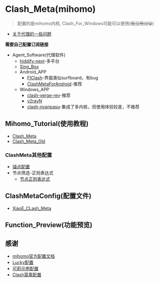 # Clash_Meta(mihomo)
> 配置的是mihomo内核, Clash_For_Windows可能可以使用(~~我没用过😀~~)
- [关于代理的一些问题](https://blog.revincx.icu/posts/proxy-summary/)

**需要自己配置订阅链接**

- Agent_Software(代理软件)
  - [hiddify-next](https://github.com/hiddify/hiddify-next)-多平台
  - [Sing_Box](https://github.com/SagerNet/sing-box)
  - Android_APP
    - [FlClash](https://github.com/chen08209/FlClash)-界面类似surfboard，有bug
    - [ClashMetaForAndroid](https://github.com/MetaCubeX/ClashMetaForAndroid)-推荐
  - Windows_APP
    - [clash-verge-rev](https://github.com/clash-verge-rev/clash-verge-rev)-推荐
    - [v2rayN](https://github.com/2dust/v2rayN)
    - [clash-nyanpasu](https://github.com/LibNyanpasu/clash-nyanpasu)-集成了多内核，但使用体验较差，不推荐

## Mihomo_Tutorial(使用教程) 
- [Clash_Meta](https://wiki.metacubex.one/)
- [Clash_Meta_Old](https://clash-meta.gitbook.io/clash.meta-wiki-older)
### ClashMeta其他配置
- [锚点配置](https://github.com/LaolunsiG/XiaoE_PCR/blob/main/Config_File/Clash_Meta/%E9%94%9A%E7%82%B9%E9%85%8D%E7%BD%AE.md)
- 节点筛选-正则表达式
  - [节点正则表达式](https://github.com/LaolunsiG/XiaoE_PCR/blob/main/Config_File/%E8%8A%82%E7%82%B9%E7%9A%84%E6%AD%A3%E5%88%99%E8%A1%A8%E8%BE%BE%E5%BC%8F.md)

## ClashMetaConfig(配置文件)
- [XiaoE_CLash_Meta](https://raw.githubusercontent.com/LaolunsiG/XiaoE_PCR/main/Config_File/Clash_Meta/XiaoE_Clash_Meta.yaml)

## Function_Preview(功能预览)

## 感谢
- [mihomo官方配置文档](https://github.com/MetaCubeX/mihomo/blob/Meta/docs/config.yaml)
- [Lucky配置](https://raw.githubusercontent.com/As-Lucky/Lucky/main/Lucky-ClashVerge.yaml)
- [可莉示例配置](https://gitlab.com/lodepuly/vpn_tool/-/tree/master/Tool/Clash/Config)
- [Clash莫离配置](https://github.com/Moli-X/Resources/raw/main/Clash/Clash.yml)
